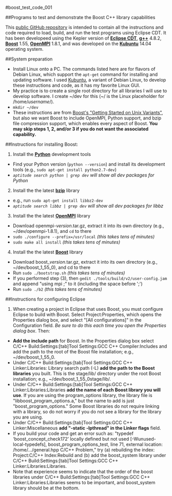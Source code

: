 #boost\_test\_code\_001

##Programs to test and demonstrate the Boost C++ library capabilities

This [public GitHub repository](https://github.com/fsziegler/boost_test_code_001) is intended to contain all the instructions and code required to load, build, and run the test programs using Eclipse CDT. It has been developeed using the Kepler version of [**Eclipse CDT**](http://www.eclipse.org/cdt/downloads.php), [**g++**](https://gcc.gnu.org/) 4.8.2, [**Boost**](http://www.boost.org/users/download/) 1.55, [**OpenMPI**](http://www.open-mpi.org/software/ompi/v1.8/) 1.8.1, and was developed on the [**Kubuntu**](http://www.kubuntu.org/getkubuntu) 14.04 operating system.

##System preparation<br>
* Install Linux onto a PC. The commands listed here are for flavors of Debian Linux, which support the `apt-get` command for installing and updating software. I used [Kubuntu](http://www.kubuntu.org/getkubuntu), a variant of Debian Linux, to develop these instructions and code, as it has my favorite Linux GUI.<br>
* My practice is to create a single root directory for all libraries I will use to develop software. I create ~/dev for this (~/ is the Linux placeholder for /home/_username_/).<br>
 * `mkdir ~/dev`<br>
* These instructions are from [Boost's "Getting Started on Unix Variants"](http://www.boost.org/doc/libs/1_55_0/more/getting_started/unix-variants.html), but also we want Boost to include OpenMPI, Python support, and bzip file compression support, which enables every aspect of Boost. **You may skip steps 1, 2, and/or 3 if you do not want the associated capability.**<br>

##Instructions for installing Boost:<br>
1. Install the **[Python](https://www.python.org/)** development tools<br>
 * Find your Python version (`python --version`) and install its development tools (e.g., `sudo apt-get install python2.7-dev`)<br>
 * _`aptitude search python | grep dev` will show all dev packages for Python_<br>
2. Install the the latest **[bzip](http://www.bzip.org/)** library
 * e.g., run `sudo apt-get install libbz2-dev`<br>
 * _`aptitude search libbz | grep dev` will show all dev packages for libbz_<br>
3. Install the the latest **[OpenMPI](http://www.open-mpi.org/software/ompi/)** library
 * Download openmpi-_version_.tar.gz, extract it into its own directory (e.g., ~/dev/openmpi-1.8.1), and `cd` to there<br>
 * `sudo ./configure --prefix=/usr/local` _(this takes tens of minutes)_<br>
 * `sudo make all install` _(this takes tens of minutes)_<br>
4. Install the the latest **[Boost](http://www.boost.org/users/download/)** library
 * Download boost\__version_.tar.gz, extract it into its own directory (e.g., ~/dev/boost\_1\_55\_0), and cd to there<br>
 * Run `sudo ./bootstrap.sh` _(this takes tens of minutes)_<br>
 * If you performed step (3), then `gedit ./tools/build/v2/user-config.jam` and append "using mpi ;" to it (including the space before ';')<br>
 * Run `sudo ./b2` _(this takes tens of minutes)_<br>

##Instructions for configuring Eclipse<br>
1. When creating a project in Eclipse that uses Boost, you must configure Eclipse to build with Boost. Select Project:Properties, which opens the Properties dialog box, and select "[All configurations]" in the Configuration field. _Be sure to do this each time you open the Properties dialog box_. Then:<br>
 * **Add the include path** for Boost. In the Properties dialog box select C/C++ Build:Settings:[tab]Tool Settings:GCC C++ Compiler:Includes and add the path to the root of the Boost file installation; e.g., ~/dev/boost\_1\_55\_0.<br>
 * Under C/C++ Build:Settings:[tab]Tool Settings:GCC C++ Linker:Libraries: Library search path (-L) **add the path to the Boost libraries** you built. This is the stage/lib/ directory under the root Boost installation; e.g., ~/dev/boost\_1\_55\_0stage/lib/.<br>
 * Under C/C++ Build:Settings:[tab]Tool Settings:GCC C++ Linker:Libraries:Libraries **add the name of each Boost library you will use**. If you are using the program_options library, the library file is "libboost\_program\_options.a," but the name to add is just "boost\_program\_options." Some Boost libraries do not require linking with a library, so do not worry if you do not see a library for the library you are using.<br>
 * Under C/C++ Build:Settings:[tab]Tool Settings:GCC C++ Linker:Miscellaneous **add "-static -lpthread" in the Linker flags** field.<br>
 * If you build your code and get an error such as: "typedef ‘boost_concept_check172’ locally defined but not used [-Wunused-local-typedefs], boost_program_options_test, line 71, external location: /home/.../general.hpp  C/C++ Problem," try (a) rebuilding the index: Project:C/C++ Index:Rebuild and (b) add the boost_system library under C/C++ Build:Settings:[tab]Tool Settings:GCC C++ Linker:Libraries:Libraries.
 * Note that experience seems to indicate that the order of the boost libraries under C/C++ Build:Settings:[tab]Tool Settings:GCC C++ Linker:Libraries:Libraries seems to be important, and boost_system library should be at the bottom.
 